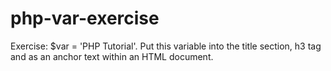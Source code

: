 # php-var-exercise
 Exercise: $var = 'PHP Tutorial'. Put this variable into the title section, h3 tag and as an anchor text within an HTML document.

